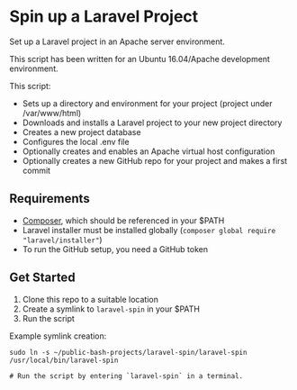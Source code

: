 Spin up a Laravel Project
=========================
Set up a Laravel project in an Apache server environment.

This script has been written for an Ubuntu 16.04/Apache development environment.

This script:

- Sets up a directory and environment for your project (project under /var/www/html)
- Downloads and installs a Laravel project to your new project directory
- Creates a new project database
- Configures the local .env file
- Optionally creates and enables an Apache virtual host configuration
- Optionally creates a new GitHub repo for your project and makes a first commit

## Requirements
- [Composer](https://getcomposer.org/), which should be referenced in your $PATH
- Laravel installer must be installed globally (`composer global require "laravel/installer"`)
- To run the GitHub setup, you need a GitHub token

## Get Started
1. Clone this repo to a suitable location
2. Create a symlink to `laravel-spin` in your $PATH
3. Run the script

Example symlink creation:
~~~
sudo ln -s ~/public-bash-projects/laravel-spin/laravel-spin /usr/local/bin/laravel-spin

# Run the script by entering `laravel-spin` in a terminal.
~~~
